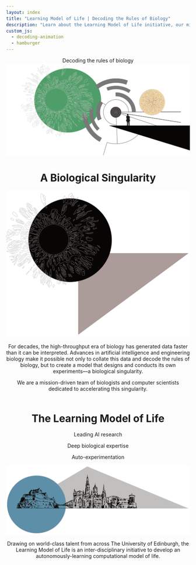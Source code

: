 ```yaml
---
layout: index
title: "Learning Model of Life | Decoding the Rules of Biology"
description: "Learn about the Learning Model of Life initiative, our mission to decode the rules of biology, and our interdisciplinary approach combining deep biological expertise with leading AI research."
custom_js:
  - decoding-animation
  - hamburger
---
```


<header class="hero" id="home">
    <div id="decoding-animation" class="decoding-animation">Decoding the rules of biology</div>
    <div class="index-image-container">
        <img src="/img/index_one.png" alt="Artistic representation of biological data" class="index-image">
    </div>
    <h1 class="hero-title">A Biological Singularity</h1>
    <section class="content-section" id="singularity">
        <div class="first-content-container">
            <img src="/img/index_two.png" alt="Visualisation of complex biological processes" class="left-image">
            <div class="singularity">
                <p>For decades, the high-throughput era of biology has generated data faster than it can be interpreted. Advances in artificial intelligence and engineering biology make it possible not only to collate this data and decode the rules of biology, but to create a model that designs and conducts its own experiments—a biological singularity.</p>
            </div>
            <div class="mission">
                <p>We are a mission-driven team of biologists and computer scientists dedicated to accelerating this singularity.</p>
            </div>
        </div>
    </section>
</header>

<header class="hero hero--narrow-gap" id="model">
    <h1 class="hero-title">The Learning Model of Life</h1>
    <section class="content-section">
        <div class="second-content-container">
            <div class="strengths-container">
                <div class="strength">
                    <p>Leading AI research</p>
                </div>
                <div class="strength">
                    <p>Deep biological expertise</p>
                </div>
                <div class="strength">
                    <p>Auto-experimentation</p>
                </div>
            </div>
            <img src="/img/index_three.png" alt="Edinburgh syline" class="right-image">
            <div class="uoe">
                <p>Drawing on world-class talent from across The University of Edinburgh, the Learning Model of Life is an inter-disciplinary initiative to develop an autonomously-learning computational model of life.</p>
            </div>
        </div>
    </section>
</header>

